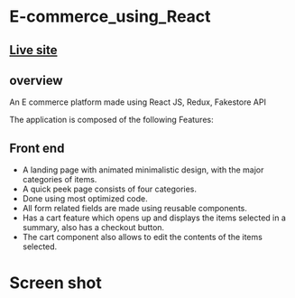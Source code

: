 # E-commerce_using_React
## [Live site](https://regal-toffee-36fca5.netlify.app/products/electronics "Have fun on shopping with us")<br>

## overview

An E commerce platform made using React JS, Redux, Fakestore API 


The application is composed of the following Features:

## Front end

* A landing page with animated minimalistic design, with the major categories of items.<br>
* A quick peek page consists of four categories.<br>
* Done using most optimized code.<br>
* All form related fields are made using reusable components.<br>
* Has a cart feature which opens up and displays the items selected in a summary, also has a checkout button.<br>
* The cart component also allows to edit the contents of the items selected.<br>

# Screen shot
